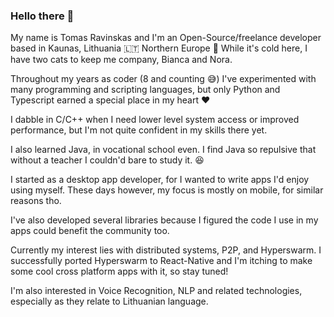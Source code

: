 ### Hello there 👋

My name is Tomas Ravinskas and I'm an Open-Source/freelance developer based in Kaunas, Lithuania 🇱🇹 Northern Europe 🥶
While it's cold here, I have two cats to keep me company, Bianca and Nora.

Throughout my years as coder (8 and counting 😅) I've experimented with many programming and scripting languages,
but only Python and Typescript earned a special place in my heart ❤️

I dabble in C/C++ when I need lower level system access or improved performance, but I'm not quite confident in my skills there yet.

I also learned Java, in vocational school even. I find Java so repulsive that without a teacher I couldn'd bare to study it. 😆

I started as a desktop app developer, for I wanted to write apps I'd enjoy using myself. These days however, my focus is mostly on
mobile, for similar reasons tho.

I've also developed several libraries because I figured the code I use in my apps could benefit the community too.

Currently my interest lies with distributed systems, P2P, and Hyperswarm.
I successfully ported Hyperswarm to React-Native and I'm itching to make some cool cross platform apps with it, so stay tuned!

I'm also interested in Voice Recognition, NLP and related technologies, especially as they relate to Lithuanian language.
